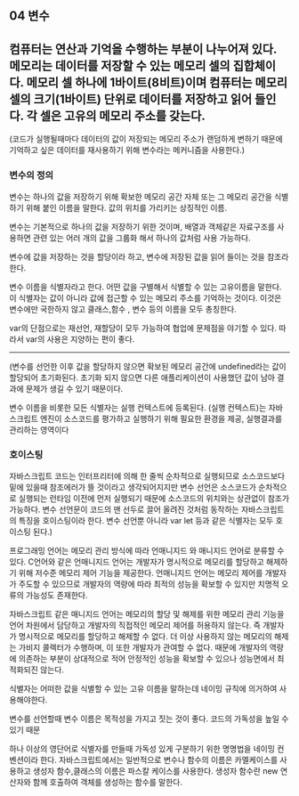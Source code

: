 ## 04 변수

컴퓨터는 연산과 기억을 수행하는 부분이 나누어져 있다.
메모리는 데이터를 저장할 수 있는 메모리 셀의 집합체이다. 메모리 셀 하나에 1바이트(8비트)이며
컴퓨터는 메모리 셀의 크기(1바이트) 단위로 데이터를 저장하고 읽어 들인다.
각 셀은 고유의 메모리 주소를 갖는다.
---
(코드가 실행될때마다 데이터의 값이 저장되는 메모리 주소가 랜덤하게 변하기 때문에 
기억하고 싶은 데이터를 재사용하기 위해 변수라는 메커니즘을 사용한다.)

### 변수의 정의

변수는 하나의 값을 저장하기 위해 확보한 메모리 공간 자체 또는 그 메모리 공간을 식별하기 위해
붙인 이름을 말한다. 값의 위치를 가리키는 상징적인 이름.

변수는 기본적으로 하나의 값을 저장하기 위한 것이며, 배열과 객체같은 자료구조를 사용하면
관련 있는 어러 개의 값을 그룹화 해서 하나의 값처럼 사용 가능하다.

변수에 값을 저장하는 것을 할당이라 하고, 변수에 저장된 값을 읽어 들이는 것을 참조라 한다.

변수 이름을 식별자라고 한다. 어떤 값을 구별해서 식별할 수 있는 고유이름을 말한다.
이 식별자는 값이 아니라 값에 접근할 수 있는 메모리 주소를 기억하는 것이다.
이것은 변수에만 국한하지 않고 클래스,함수 , 변수 등의 이름을 모두 총칭한다.

var의 단점으로는 재선언, 재할당이 모두 가능하여 협업에 문제점을 야기할 수 있다.
따라서 var의 사용은 지양하는 편이 좋다.

---

(변수를 선언한 이후 값을 할당하지 않으면 확보된 메모리 공간에 undefined라는 값이 할당되어
초기화된다. 초기화 되지 않으면 다른 애플리케이션이 사용했던 값이 남아 결과에 문제가 
생길 수 있기 때문이다.

변수 이름을 비롯한 모든 식별자는 실행 컨텍스트에 등록된다. (실행 컨텍스트)는 자바스크립트 엔진이
소스코드를 평가하고 실행하기 위해 필요한 환경을 제공, 실행결과를 관리하는 영역이다


### 호이스팅

자바스크립트 코드는 인터프리터에 의해 한 줄씩 순차적으로 실행되므로 소스코드보다 밑에 있을때 참조에러가 뜰 것이라고 생각되어지지만 변수 선언은 소스코드가 순차적으로 실행되는 런타임 이전에
먼저 실행되기 때문에 소스코드의 위치와는 상관없이 참조가 가능하다. 변수 선언문이 코드의 맨 선두로
끌어 올려진 것처럼 동작하는 자바스크립트의 특징을 호이스팅이라 한다.
변수 선언뿐 아니라 var let 등과 같은 식별자는 모두 호이스팅 된다.)

프로그래밍 언어는 메모리 관리 방식에 따라 언매니지드 와 매니지드 언어로 분류할 수 있다. 
C언어와 같은 언매니지드 언어는 개발자가 명시적으로 메모리를 할당하고 해제하기 위해 저수준
메모리 제어 기능을 제공한다. 언매니지드 언어는 메모리 제어를 개발자가 주도할 수 있으므로
개발자의 역량에 따라 최적의 성능을 확보할 수 있지만 치명적 오류의 가능성도 존재한다.

자바스크립트 같은 매니지드 언어는 메모리의 할당 및 해제를 위한 메모리 관리 기능을 언어 차원에서
담당하고 개발자의 직접적인 메모리 제어를 허용하지 않는다. 즉 개발자가 명시적으로 메모리를 할당하고
해제할 수 없다. 더 이상 사용하지 않는 메모리의 해제는 가비지 콜렉터가 수행하며, 이 또한
개발자가 관여할 수 없다. 때문에 개발자의 역량에 의존하는 부분이 상대적으로 적어 안정적인
성능을 확보할 수 있으나 성능면에서 최적화되진 않는다. 

식별자는 어떠한 값을 식별할 수 있는 고유 이름을 말하는데 네이밍 규칙에 의거하여 사용해야한다.

변수를 선언할때 변수 이름은 목적성을 가지고 짓는 것이 좋다. 코드의 가독성을 높일 수 있기 때문

하나 이상의 영단어로 식별자를 만들때 가독성 있게 구분하기 위한 명명법을 네이밍 컨벤션이라 한다.
자바스크립트에서는 일반적으로 변수나 함수의 이름은 카멜케이스를 사용하고 생성자 함수,클래스의
이름은 파스칼 케이스를 사용한다. 생성자 함수란 new 연산자와 함께 호출하여 객체를 생성하는 함수를 말한다.